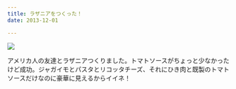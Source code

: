 ```yaml
---
title: ラザニアをつくった！
date: 2013-12-01

---
```


![](https://farm1.staticflickr.com/596/21093487601_f50fe3ee96_b.jpg)


アメリカ人の友達とラザニアつくりました。トマトソースがちょっと少なかったけど成功。ジャガイモとパスタとリコッタチーズ、それにひき肉と既製のトマトソースだけなのに豪華に見えるからイイネ！
